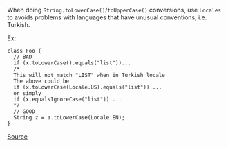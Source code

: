 When doing `String.toLowerCase()`/`toUpperCase()` conversions, use `Locales` to avoids problems with languages that have unusual conventions, i.e. Turkish.

Ex:

```
class Foo {
  // BAD
  if (x.toLowerCase().equals("list"))...
  /*
  This will not match "LIST" when in Turkish locale
  The above could be
  if (x.toLowerCase(Locale.US).equals("list")) ...
  or simply
  if (x.equalsIgnoreCase("list")) ...
  */
  // GOOD
  String z = a.toLowerCase(Locale.EN);
}
```

[Source](http://pmd.sourceforge.net/pmd-5.3.2/pmd-java/rules/java/design.html#UseLocaleWithCaseConversions)
